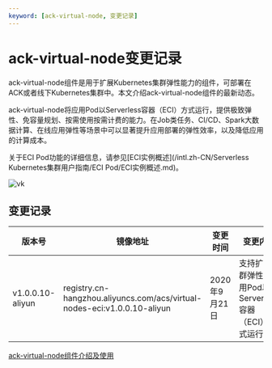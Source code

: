 ```yaml
---
keyword: [ack-virtual-node, 变更记录]
---
```


# ack-virtual-node变更记录

ack-virtual-node组件是用于扩展Kubernetes集群弹性能力的组件，可部署在ACK或者线下Kubernetes集群中。本文介绍ack-virtual-node组件的最新动态。

ack-virtual-node将应用Pod以Serverless容器（ECI）方式运行，提供极致弹性、免容量规划、按需使用按需计费的能力。在Job类任务、CI/CD、Spark大数据计算、在线应用弹性等场景中可以显著提升应用部署的弹性效率，以及降低应用的计算成本。

关于ECI Pod功能的详细信息，请参见[ECI实例概述](/intl.zh-CN/Serverless Kubernetes集群用户指南/ECI Pod/ECI实例概述.md)。

![vk](https://static-aliyun-doc.oss-accelerate.aliyuncs.com/assets/img/zh-CN/0265670061/p168908.png)

## 变更记录

|版本号|镜像地址|变更时间|变更内容|
|---|----|----|----|
|v1.0.0.10-aliyun|registry.cn-hangzhou.aliyuncs.com/acs/virtual-nodes-eci:v1.0.0.10-aliyun|2020年9月21日|支持扩展集群弹性，应用Pod以Serverless容器（ECI）方式运行。|

[ack-virtual-node组件介绍及使用](/intl.zh-CN/产品发布记录/组件介绍与变更记录/其他/ack-virtual-node/ack-virtual-node组件介绍.md)

  



